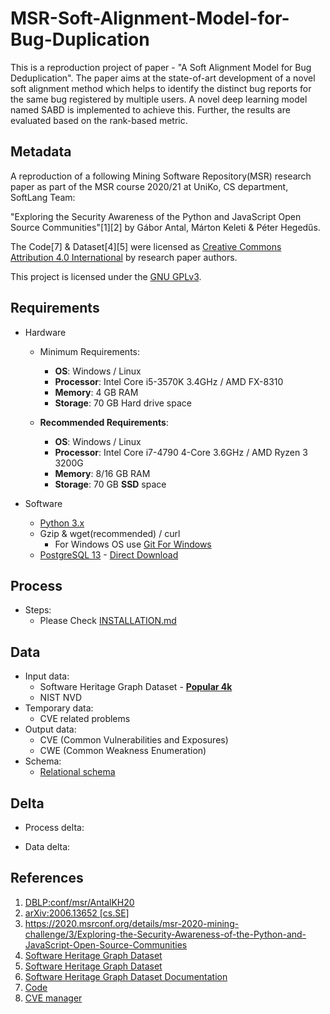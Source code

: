 # MSR-Soft-Alignment-Model-for-Bug-Duplication
This is a reproduction project of paper - "A Soft Alignment Model for Bug Deduplication". The paper aims at the state-of-art development of a novel soft alignment method which helps to identify the distinct bug reports for the same bug registered by multiple users. A novel deep learning model named SABD is implemented to achieve this. Further, the results are evaluated based on the rank-based metric.

##  Metadata 

A reproduction of a following Mining Software Repository(MSR) research paper as part of the MSR course 2020/21 at UniKo, CS department, SoftLang Team:  

"Exploring the Security Awareness of the Python and JavaScript Open Source Communities"[1][2] by Gábor Antal, Márton Keleti & Péter Hegedűs.

The Code[7] & Dataset[4][5] were licensed as [Creative Commons Attribution 4.0 International](https://creativecommons.org/licenses/by/4.0/legalcode) by research paper authors.

This project is licensed under the [GNU GPLv3](LICENSE.md).

## Requirements 

- Hardware
    - Minimum Requirements:  
        - **OS**: Windows / Linux
        - **Processor**: Intel Core i5-3570K 3.4GHz / AMD FX-8310
        - **Memory**: 4 GB RAM
        - **Storage**: 70 GB Hard drive space

    - **Recommended Requirements**:  
        - **OS**: Windows / Linux
        - **Processor**:  Intel Core i7-4790 4-Core 3.6GHz / AMD Ryzen 3 3200G
        - **Memory**: 8/16 GB RAM
        - **Storage**: 70 GB **SSD** space

- Software
    - [Python 3.x](https://www.python.org/downloads/)
    - Gzip & wget(recommended) / curl
        - For Windows OS use [Git For Windows](https://git-scm.com/download/win)
    - [PostgreSQL 13](https://www.postgresql.org/download/) - [Direct Download](https://www.enterprisedb.com/downloads/postgres-postgresql-downloads)


## Process

- Steps:
    - Please Check [INSTALLATION.md](doc/INSTALLATION.md)

## Data

- Input data:
    - Software Heritage Graph Dataset - **[Popular 4k](data/popular-4k)**
    - NIST NVD
- Temporary data:
    - CVE related problems
- Output data:
    - CVE (Common Vulnerabilities and Exposures)
    - CWE (Common Weakness Enumeration)
- Schema:
    - [Relational schema](https://docs.softwareheritage.org/devel/swh-dataset/graph/schema.html)


## Delta

- Process delta:

- Data delta:

## References

1. [DBLP:conf/msr/AntalKH20](https://dblp.org/rec/conf/msr/AntalKH20.html?view=bibtex)
2. [arXiv:2006.13652 [cs.SE]](https://arxiv.org/abs/2006.13652)
3. https://2020.msrconf.org/details/msr-2020-mining-challenge/3/Exploring-the-Security-Awareness-of-the-Python-and-JavaScript-Open-Source-Communities
4. [Software Heritage Graph Dataset](https://annex.softwareheritage.org/public/dataset/)
5. [Software Heritage Graph Dataset](https://zenodo.org/record/2583978)
6. [Software Heritage Graph Dataset Documentation](https://docs.softwareheritage.org/devel/swh-dataset/graph/dataset.html)
7. [Code](https://zenodo.org/record/3699486)
8. [CVE manager](https://github.com/aatlasis/cve_manager)

